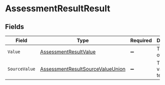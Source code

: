 # AssessmentResultResult


## Fields

| Field                                                                                           | Type                                                                                            | Required                                                                                        | Description                                                                                     | Example                                                                                         |
| ----------------------------------------------------------------------------------------------- | ----------------------------------------------------------------------------------------------- | ----------------------------------------------------------------------------------------------- | ----------------------------------------------------------------------------------------------- | ----------------------------------------------------------------------------------------------- |
| `Value`                                                                                         | [AssessmentResultValue](../../Models/Components/AssessmentResultValue.md)                       | :heavy_minus_sign:                                                                              | The result of the test.                                                                         | passed                                                                                          |
| `SourceValue`                                                                                   | [AssessmentResultSourceValueUnion](../../Models/Components/AssessmentResultSourceValueUnion.md) | :heavy_minus_sign:                                                                              | The source value of the test result.                                                            | Passed                                                                                          |